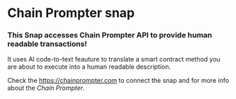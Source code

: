 # Chain Prompter snap

### This Snap accesses Chain Prompter API to provide human readable transactions!

It uses AI code-to-text feauture to translate a smart contract method you are about to execute into a human readable description.

Check the https://chainprompter.com to connect the snap and for more info about the *Chain Prompter*.
